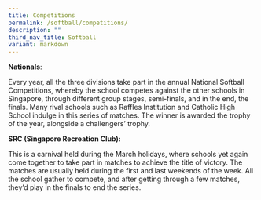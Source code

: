 ```yaml
---
title: Competitions
permalink: /softball/competitions/
description: ""
third_nav_title: Softball
variant: markdown
---
```

**Nationals**:

Every year, all the three divisions take part in the annual National Softball Competitions, whereby the school competes against the other schools in Singapore, through different group stages, semi-finals, and in the end, the finals. Many rival schools such as Raffles Institution and Catholic High School indulge in this series of matches. The winner is awarded the trophy of the year, alongside a challengers’ trophy.

**SRC (Singapore Recreation Club):**

This is a carnival held during the March holidays, where schools yet again come together to take part in matches to achieve the title of victory. The matches are usually held during the first and last weekends of the week. All the school gather to compete, and after getting through a few matches, they’d play in the finals to end the series.